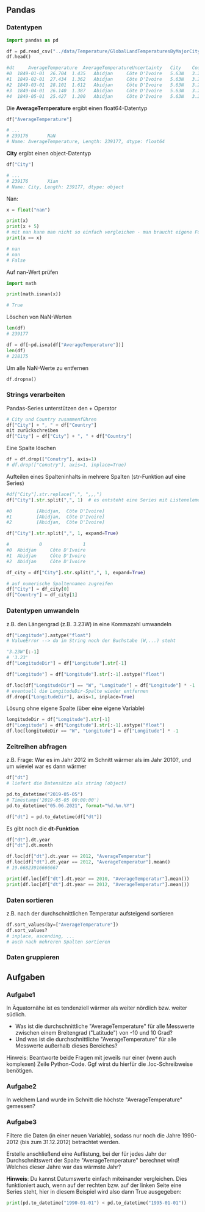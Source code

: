 ## Pandas

### Datentypen

```python
import pandas as pd

df = pd.read_csv("../data/Temperature/GlobalLandTemperaturesByMajorCity.csv.bz2")
df.head()

#dt 	AverageTemperature 	AverageTemperatureUncertainty   City 	Country Latitude 	Longitude
#0 	1849-01-01 	26.704 	1.435 	Abidjan 	Côte D'Ivoire   5.63N 	3.23W
#1 	1849-02-01 	27.434 	1.362 	Abidjan 	Côte D'Ivoire 	5.63N 	3.23W
#2 	1849-03-01 	28.101 	1.612 	Abidjan 	Côte D'Ivoire 	5.63N 	3.23W
#3 	1849-04-01 	26.140 	1.387 	Abidjan 	Côte D'Ivoire 	5.63N 	3.23W
#4 	1849-05-01 	25.427 	1.200 	Abidjan 	Côte D'Ivoire 	5.63N 	3.23W
```

Die **AverageTemperature** ergibt einen float64-Datentyp
```python
df["AverageTemperature"]

# ...
# 239176       NaN
# Name: AverageTemperature, Length: 239177, dtype: float64
```

**City** ergibt einen object-Datentyp
```python
df["City"]

# ...
# 239176       Xian
# Name: City, Length: 239177, dtype: object
```

Nan:
```python
x = float("nan")

print(x)
print(x + 5)
# mit nan kann man nicht so einfach vergleichen - man braucht eigene Funktionen
print(x == x)

# nan
# nan
# False
```

Auf nan-Wert prüfen
```python
import math

print(math.isnan(x))

# True
```

Löschen von NaN-Werten
```python
len(df)
# 239177

df = df[~pd.isna(df["AverageTemperature"])]
len(df)
# 228175
```

Um alle NaN-Werte zu entfernen
```python
df.dropna()
```

### Strings verarbeiten

Pandas-Series unterstützen den + Operator
```python
# City und Country zusammenführen
df["City"] + ", " + df["Country"]
mit zurückschreiben
df["City"] = df["City"] + ", " + df["Country"]
```

Eine Spalte löschen
```python
df = df.drop(["Conutry"], axis=1)
# df.drop(["Conutry"], axis=1, inplace=True)
```

Aufteilen eines Spalteninhalts in mehrere Spalten (str-Funktion auf eine Series)
```python
#df["City"].str.replace(",", ",,,")
df["City"].str.split(",", 1)  # es entsteht eine Series mit Listenelementen - müsste mit der map-Funktion weiter bearbeitet werden --> eleganter die expand-Option

#0         [Abidjan,  Côte D'Ivoire]
#1         [Abidjan,  Côte D'Ivoire]
#2         [Abidjan,  Côte D'Ivoire]
```
```python
df["City"].str.split(",", 1, expand=True)

#       	0 	            1
#0 	Abidjan 	Côte D'Ivoire
#1 	Abidjan 	Côte D'Ivoire
#2 	Abidjan 	Côte D'Ivoire
```

```python
df_city = df["City"].str.split(",", 1, expand=True)

# auf numerische Spaltennamen zugreifen
df["City"] = df_city[0]
df["Country"] = df_city[1]
```

### Datentypen umwandeln

z.B. den Längengrad (z.B. 3.23W) in eine Kommazahl umwandeln

```python
df["Longitude"].astype("float")
# ValueError --> da im String noch der Buchstabe (W,...) steht
```
```python
"3.23W"[:-1]
# '3.23'
df["LongitudeDir"] = df["Longitude"].str[-1]
```

```python
df["Longitude"] = df["Longitude"].str[:-1].astype("float")
```

```python
df.loc[df["LongitudeDir"] == "W", "Longitude"] = df["Longitude"] * -1
# eventuell die LongitudeDir-Spalte wieder entfernen
df.drop(["LongitudeDir"], axis=1, inplace=True)
```

Lösung ohne eigene Spalte (über eine eigene Variable)
```python
longitudeDir = df["Longitude"].str[-1]
df["Longitude"] = df["Longitude"].str[:-1].astype("float")
df.loc[longitudeDir == "W", "Longitude"] = df["Longitude"] * -1
```

### Zeitreihen abfragen

z.B. Frage: War es im Jahr 2012 im Schnitt wärmer als im Jahr 2010?, und um wieviel war es dann wärmer

```python
df["dt"]
# liefert die Datensätze als string (object)

pd.to_datetime("2019-05-05")
# Timestamp('2019-05-05 00:00:00')
pd.to_datetime("05.06.2021", format="%d.%m.%Y")
```

```python
df["dt"] = pd.to_datetime(df["dt"])
```

Es gibt noch die **dt-Funktion**
```python
df["dt"].dt.year
df["dt"].dt.month
```

```python
df.loc[df["dt"].dt.year == 2012, "AverageTemperatur"]
df.loc[df["dt"].dt.year == 2012, "AverageTemperatur"].mean()
# 19.66823916666667
```

```python
print(df.loc[df["dt"].dt.year == 2010, "AverageTemperatur"].mean())
print(df.loc[df["dt"].dt.year == 2012, "AverageTemperatur"].mean())
```

### Daten sortieren

z.B. nach der durchschnittlichen Temperatur aufsteigend sortieren
```python
df.sort_values(by=["AverageTemperature"])
df.sort_values?
# inplace, ascending, ...
# auch nach mehreren Spalten sortieren
```

### Daten gruppieren


## Aufgaben

### Aufgabe1

In Äquatornähe ist es tendenziell wärmer als weiter nördlich bzw. weiter südlich.

- Was ist die durchschnittliche "AverageTemperature" für alle Messwerte zwischen einem Breitengrad ("Latitude") von -10 und 10 Grad?
- Und was ist die durchschnittliche "AverageTemperature" für alle Messwerte außerhalb dieses Bereiches?

Hinweis: Beantworte beide Fragen mit jeweils nur einer (wenn auch komplexen) Zeile Python-Code. Ggf wirst du hierfür die .loc-Schreibweise benötigen.

### Aufgabe2

In welchem Land wurde im Schnitt die höchste "AverageTemperature" gemessen?

### Aufgabe3

Filtere die Daten (in einer neuen Variable), sodass nur noch die Jahre 1990-2012 (bis zum 31.12.2012) betrachtet werden.

Erstelle anschließend eine Auflistung, bei der für jedes Jahr der Durchschnittswert der Spalte "AverageTemperature" berechnet wird! Welches dieser Jahre war das wärmste Jahr?

**Hinweis**: Du kannst Datumswerte einfach miteinander vergleichen. Dies funktioniert auch, wenn auf der rechten bzw. auf der linken Seite eine Series steht, hier in diesem Beispiel wird also dann True ausgegeben:
```python
print(pd.to_datetime("1990-01-01") < pd.to_datetime("1995-01-01"))
```




